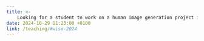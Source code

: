 ```yaml
---
title: >-
    Looking for a student to work on a human image generation project in Winter Semester 2024/25.
date: 2024-10-29 11:23:00 +0100
link: /teaching/#wise-2024
---
```

